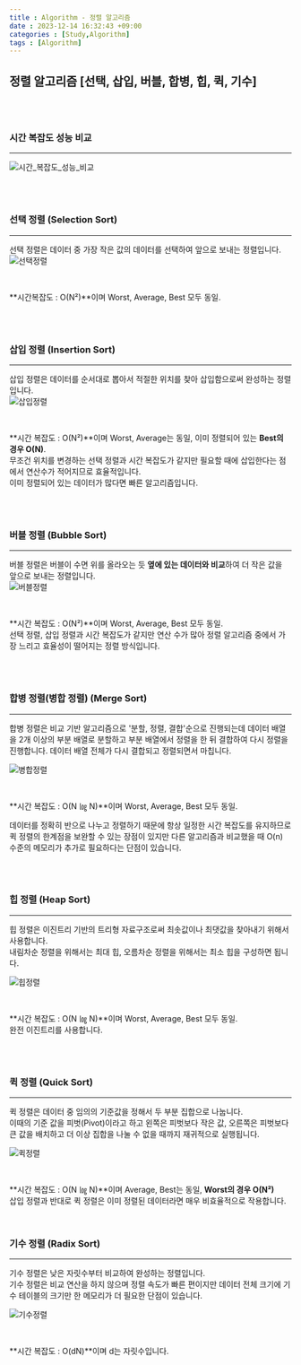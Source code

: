 ```yaml
---
title : Algorithm - 정렬 알고리즘
date : 2023-12-14 16:32:43 +09:00
categories : [Study,Algorithm]
tags : [Algorithm]
---
```


## 정렬 알고리즘 [선택, 삽입, 버블, 합병, 힙, 퀵, 기수]
<br><br>

### 시간 복잡도 성능 비교
<hr>

![시간_복잡도_성능_비교](https://github.com/no2j/no2j.github.io/assets/106552182/71aacc8d-2a50-4e62-a465-c447b386db1b)

<br><br>

### 선택 정렬 (Selection Sort)
<hr>

선택 정렬은 데이터 중 가장 작은 값의 데이터를 선택하여 앞으로 보내는 정렬입니다. <br>
![선택정렬](https://github.com/no2j/no2j.github.io/assets/106552182/5a2f4450-6dc4-455b-a5af-405fc0c79220)

<br>

**시간복잡도 : O(N²)**이며 Worst, Average, Best 모두 동일. <br>

<br><br>

### 삽입 정렬 (Insertion Sort)
<hr>

삽입 정렬은 데이터를 순서대로 뽑아서 적절한 위치를 찾아 삽입함으로써 완성하는 정렬입니다. <br>
![삽입정렬](https://github.com/no2j/no2j.github.io/assets/106552182/c06d4a64-00e9-4da0-b9d0-a98dde10a947)

<br>

**시간 복잡도 : O(N²)**이며 Worst, Average는 동일, 이미 정렬되어 있는 **Best의 경우 O(N)**. <br>
무조건 위치를 변경하는 선택 정렬과 시간 복잡도가 같지만 필요할 때에 삽입한다는 점에서 연산수가 적어지므로 효율적입니다. <br>
이미 정렬되어 있는 데이터가 많다면 빠른 알고리즘입니다. <br>

<br><br>

### 버블 정렬 (Bubble Sort)
<hr>

버블 정렬은 버블이 수면 위를 올라오는 듯 **옆에 있는 데이터와 비교**하여 더 작은 값을 앞으로 보내는 정렬입니다. <br>
![버블정렬](https://github.com/no2j/no2j.github.io/assets/106552182/b46aee76-ff8c-4f12-a1a4-0cf94e62a2af)

<br>

**시간 복잡도 : O(N²)**이며  Worst, Average, Best 모두 동일. <br>
선택 정렬, 삽입 정렬과 시간 복잡도가 같지만 연산 수가 많아 정렬 알고리즘 중에서 가장 느리고 효율성이 떨어지는 정렬 방식입니다. <br>

<br><br>

### 합병 정렬(병합 정렬) (Merge Sort)
<hr>

합병 정렬은 비교 기반 알고리즘으로 '분할, 정렬, 결합'순으로 진행되는데 데이터 배열을 2개 이상의 부분 배열로 분할하고 부분 배열에서 정렬을 한 뒤 결합하여 다시 정렬을 진행합니다. 데이터 배열 전체가 다시 결합되고 정렬되면서 마칩니다. <br>

![병합정렬](https://github.com/no2j/no2j.github.io/assets/106552182/6cc9f368-f0c8-41df-837c-9afbec4ddca8)

<br>

**시간 복잡도 : O(N ㏒ N)**이며 Worst, Average, Best 모두 동일. <br>

데이터를 정확히 반으로 나누고 정렬하기 때문에 항상 일정한 시간 복잡도를 유지하므로 퀵 정렬의 한계점을 보완할 수 있는 장점이 있지만 다른 알고리즘과 비교했을 때 O(n) 수준의 메모리가 추가로 필요하다는 단점이 있습니다. <br>

<br><br>

### 힙 정렬 (Heap Sort)
<hr>

힙 정렬은 이진트리 기반의 트리형 자료구조로써 최솟값이나 최댓값을 찾아내기 위해서 사용합니다. <br>
내림차순 정렬을 위해서는 최대 힙, 오름차순 정렬을 위해서는 최소 힙을 구성하면 됩니다. <br>

![힙정렬](https://github.com/no2j/no2j.github.io/assets/106552182/5efec865-92bd-4c6e-af47-e3b0af3df8ce)

<br>

**시간 복잡도 : O(N ㏒ N)**이며 Worst, Average, Best 모두 동일. <br>
완전 이진트리를 사용합니다. <br>

<br><br>

### 퀵 정렬 (Quick Sort)
<hr>

퀵 정렬은 데이터 중 임의의 기준값을 정해서 두 부분 집합으로 나눕니다. <br>
이때의 기준 값을 피벗(Pivot)이라고 하고 왼쪽은 피벗보다 작은 값, 오른쪽은 피벗보다 큰 값을 배치하고 더 이상 집합을 나눌 수 없을 때까지 재귀적으로 실행됩니다. <br>

![퀵정렬](https://github.com/no2j/no2j.github.io/assets/106552182/4dd77a59-f7b8-4fbd-8e02-6f666462d179)

<br>

**시간 복잡도 : O(N ㏒ N)**이며 Average, Best는 동일, **Worst의 경우 O(N²)** <br>
삽입 정렬과 반대로 퀵 정렬은 이미 정렬된 데이터라면 매우 비효율적으로 작용합니다. <br>

<br>

### 기수 정렬 (Radix Sort)
<hr>

기수 정렬은 낮은 자릿수부터 비교하여 완성하는 정렬입니다. <br>
기수 정렬은 비교 연산을 하지 않으며 정렬 속도가 빠른 편이지만 데이터 전체 크기에 기수 테이블의 크기만 한 메모리가 더 필요한 단점이 있습니다. <br>

![기수정렬](https://github.com/no2j/no2j.github.io/assets/106552182/a64444ad-8924-4df1-ab5c-faf6f80ea5da)

<br>

**시간 복잡도 : O(dN)**이며 d는 자릿수입니다.